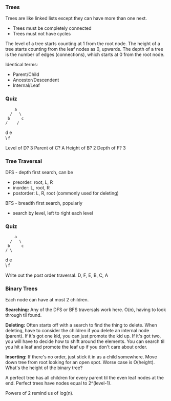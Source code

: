 ### Trees

Trees are like linked lists except they can have more than one next. 

- Trees must be completely connected
- Trees must not have cycles

The level of a tree starts counting at 1 from the root node.
The height of a tree starts counting from the leaf nodes as 0, upwards.
The depth of a tree is the number of edges (connections), which starts at 0 from the root node.

Identical terms:
- Parent/Child
- Ancestor/Descendent
- Internal/Leaf

### Quiz

        a
      /   \
     b     c
    /    / 
   d   e   
         \ 
           f

Level of D?  3
Parent of C? A
Height of B? 2
Depth of F?  3

### Tree Traversal

DFS - depth first search, can be
- preorder: root, L, R
- inorder: L, root, R
- postorder: L, R, root (commonly used for deleting)

BFS - breadth first search, popularly
- search by level, left to right each level

### Quiz

        a
      /   \
     b     c
    / \   
   d   e   
         \ 
           f

Write out the post order traversal.
D, F, E, B, C, A

### Binary Trees

Each node can have at most 2 children. 

**Searching:**
Any of the DFS or BFS traversals work here. O(n), having to look through til found.

**Deleting:**
Often starts off with a search to find the thing to delete.
When deleting, have to consider the children if you delete an internal node (parent).
If it's got one kid, you can just promote the kid up. 
If it's got two, you will have to decide how to shift around the elements. You can search til you hit a leaf and promote the leaf up if you don't care about order. 

**Inserting:**
If there's no order, just stick it in as a child somewhere. Move down tree from root looking for an open spot.
Worse case is O(height). What's the height of the binary tree?

A perfect tree has all children for every parent til the even leaf nodes at the end. Perfect trees have nodes equal to 2^(level-1). 

Powers of 2 remind us of log(n). 
